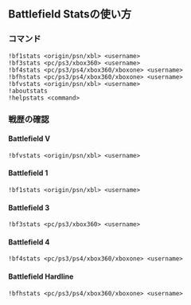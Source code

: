 ## Battlefield Statsの使い方

### コマンド
```
!bf1stats <origin/psn/xbl> <username>
!bf3stats <pc/ps3/xbox360> <username>
!bf4stats <pc/ps3/ps4/xbox360/xboxone> <username>
!bfhstats <pc/ps3/ps4/xbox360/xboxone> <username>
!bfvstats <origin/psn/xbl> <username>
!aboutstats
!helpstats <command>
```

### 戦歴の確認
#### Battlefield V
`!bfvstats <origin/psn/xbl> <username>`
#### Battlefield 1
`!bf1stats <origin/psn/xbl> <username>`
#### Battlefield 3
`!bf3stats <pc/ps3/xbox360> <username>`
#### Battlefield 4
`!bf4stats <pc/ps3/ps4/xbox360/xboxone> <username>`
#### Battlefield Hardline
`!bfhstats <pc/ps3/ps4/xbox360/xboxone> <username>`